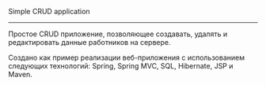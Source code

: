 
Simple CRUD application
____
Простое CRUD приложение, позволяющее создавать, удалять и редактировать данные работников на сервере.

Создано как пример реализации веб-приложения с использованием следующих технологий: Spring, Spring MVC, SQL, Hibernate, JSP и Maven.
